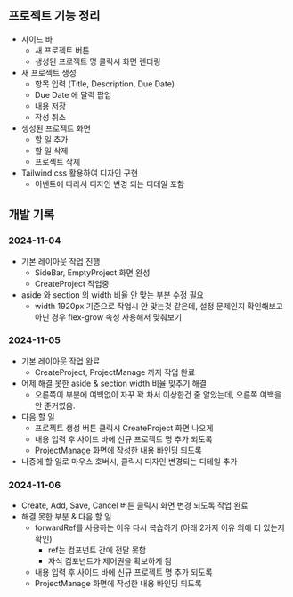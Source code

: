 ## 프로젝트 기능 정리
- 사이드 바
  - 새 프로젝트 버튼
  - 생성된 프로젝트 명 클릭시 화면 렌더링
- 새 프로젝트 생성
  - 항목 입력 (Title, Description, Due Date)
  - Due Date 에 달력 팝업
  - 내용 저장
  - 작성 취소
- 생성된 프로젝트 화면
  - 할 일 추가
  - 할 일 삭제
  - 프로젝트 삭제
- Tailwind css 활용하여 디자인 구현
  - 이벤트에 따라서 디자인 변경 되는 디테일 포함

## 개발 기록
### 2024-11-04
- 기본 레이아웃 작업 진행
  - SideBar, EmptyProject 화면 완성
  - CreateProject 작업중
- aside 와 section 의 width 비율 안 맞는 부분 수정 필요
  - width 1920px 기준으로 작업시 안 맞는것 같은데, 
    설정 문제인지 확인해보고 아닌 경우 flex-grow 속성 사용해서 맞춰보기 

### 2024-11-05
- 기본 레이아웃 작업 완료
  - CreateProject, ProjectManage 까지 작업 완료
- 어제 해결 못한 aside & section width 비율 맞추기 해결
  - 오른쪽이 부분에 여백없이 자꾸 꽉 차서 이상한건 줄 알았는데, 오른쪽 여백을 안 준거였음.
- 다음 할 일
  - 프로젝트 생성 버튼 클릭시 CreateProject 화면 나오게
  - 내용 입력 후 사이드 바에 신규 프로젝트 명 추가 되도록
  - ProjectManage 화면에 작성한 내용 바인딩 되도록
- 나중에 할 일로 마우스 호버시, 클릭시 디자인 변경되는 디테일 추가

### 2024-11-06
- Create, Add, Save, Cancel 버튼 클릭시 화면 변경 되도록 작업 완료
- 해결 못한 부분 & 다음 할 일
  - forwardRef를 사용하는 이유 다시 복습하기 (아래 2가지 이유 외에 더 있는지 확인)
    - ref는 컴포넌트 간에 전달 못함
    - 자식 컴포넌트가 제어권을 확보하게 됨
  - 내용 입력 후 사이드 바에 신규 프로젝트 명 추가 되도록
  - ProjectManage 화면에 작성한 내용 바인딩 되도록